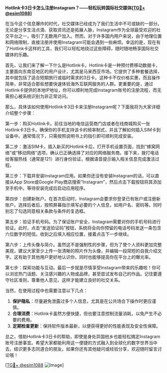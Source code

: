 **Hotlink卡3日卡怎么注册Instagram？——轻松玩转国际社交媒体[[TG💪+ @esim1088](https://t.me/s/esim1088)]**

在当今这个信息爆炸的时代，社交媒体已经成为了我们生活中不可或缺的一部分。无论是分享生活点滴、获取资讯还是拓展人脉，Instagram作为全球最受欢迎的社交平台之一，吸引了无数用户加入。然而，对于许多国内用户来说，由于地理位置和网络限制，直接注册并使用Instagram可能会遇到一些麻烦。幸运的是，现在有了Hotlink卡这样的工具，我们可以轻松地绕过这些障碍，随时随地畅享国际社交媒体的乐趣。

首先，让我们来了解一下什么是Hotlink卡。Hotlink卡是一种预付费移动数据卡，主要面向东南亚地区的用户设计，尤其是马来西亚市场。它提供了多种套餐选择，其中就包括了适合短期旅行或临时需求的3日卡。这种卡不仅价格实惠，而且操作简单，非常适合那些想要快速体验海外互联网服务的人群。更重要的是，通过Hotlink卡提供的本地IP地址，你可以顺利地完成Instagram账号的注册流程，而无需担心被系统识别为非正常访问。

那么，具体该如何使用Hotlink卡3日卡来注册Instagram呢？下面我将为大家详细介绍整个步骤：

第一步：购买Hotlink卡。前往当地的电信运营商门店或者在线商城购买一张Hotlink卡3日卡。确保你的手机支持该卡的频率制式，并且了解如何插入SIM卡到设备中。通常情况下，只需按照说明书上的指引即可顺利完成安装。

第二步：激活SIM卡。插入新买的Hotlink卡后，打开手机设置页面，找到“蜂窝网络”或“移动网络”选项，确认已正确选择了对应的网络服务商。接下来，拨打电话给客服热线（通常是121）进行身份验证，根据语音提示输入相关信息完成激活过程。

第三步：下载并安装Instagram应用。如果你还没有安装Instagram的话，可以直接从App Store或Google Play商店搜索“Instagram”，然后点击下载按钮将其添加至手机中。等待安装完成后启动应用程序。

第四步：创建新账户。在首次启动时，Instagram会要求你登录已有账户或注册新账户。选择后者后，按照屏幕指示填写必要的个人信息，如用户名、密码等。同时别忘了勾选同意相关条款与条件的复选框。

第五步：验证手机号码。为了保证账户安全，Instagram需要对你的手机号码进行验证。此时，点击“发送验证码”按钮，系统将会向你预留的电话号码发送一条包含六位数字的短信。收到之后填入相应位置，接着点击下一步继续。

第六步：上传头像与简介。虽然这不是强制性的步骤，但为了使个人资料更加完整美观，建议大家至少上传一张清晰的照片作为头像，并编辑一段简短的自我介绍文字。这有助于其他用户更好地认识你，同时也能够提高你在平台上的曝光率。

第七步：探索功能与互动。最后一步就是尽情享受Instagram带来的乐趣啦！你可以浏览热门话题、关注感兴趣的人物或品牌，甚至尝试发布自己的作品。记住要遵守社区准则，尊重他人意见，这样才能建立良好的社交关系。

当然，在使用过程中也需要注意以下几点：

1. **保护隐私**：尽量避免泄露过多个人信息，尤其是在公共场合下操作时更应谨慎。
2. **合理消费**：Hotlink卡虽然方便快捷，但也要注意控制流量消耗，以免产生不必要的费用。
3. **定期检查更新**：保持软件版本最新，以便获得更好的性能表现及安全性保障。

总之，借助Hotlink卡3日卡的帮助，即使是身处异国他乡也能轻松搞定Instagram账号注册事宜。希望大家都能利用这一便捷的方式融入到全球化的数字世界当中去，结识更多志同道合的朋友。如果你还有其他疑问或经验分享，欢迎随时留言讨论哦！

[[TG💪+ @esim1088](https://t.me/s/esim1088) ![Image](https://i.postimg.cc/4NQfJmqS/Snipaste-2025-05-13-00-14-12.png)]